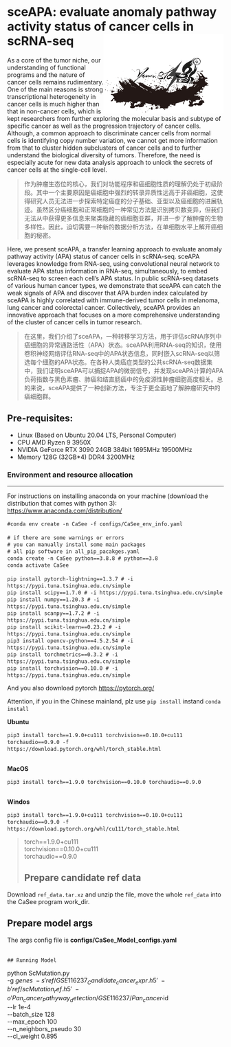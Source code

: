 # sceAPA: evaluate anomaly pathway activity status of cancer cells in scRNA-seq <img src="logo.jpeg" width="280px" align="right" />
As a core of the tumor niche, our understanding of functional programs and the nature of cancer cells remains rudimentary. One of the main reasons is strong transcriptional heterogeneity in cancer cells is much higher than that in non-cancer cells, which is kept researchers from further exploring the molecular basis and subtype of specific cancer as well as the progression trajectory of cancer cells. Although, a common approach to discriminate cancer cells from normal cells is identifying copy number variation, we cannot get more information from that to cluster hidden subclusters of cancer cells and to further understand the biological diversity of tumors. Therefore, the need is especially acute for new data analysis approach to unlock the secrets of cancer cells at the single-cell level.
> 作为肿瘤生态位的核心，我们对功能程序和癌细胞性质的理解仍处于初级阶段。其中一个主要原因是癌细胞中强烈的转录异质性远高于非癌细胞，这使得研究人员无法进一步探索特定癌症的分子基础、亚型以及癌细胞的进展轨迹。虽然区分癌细胞和正常细胞的一种常见方法是识别拷贝数变异，但我们无法从中获得更多信息来聚类隐藏的癌细胞亚群，并进一步了解肿瘤的生物多样性。因此，迫切需要一种新的数据分析方法，在单细胞水平上解开癌细胞的秘密。

Here, we present sceAPA, a transfer learning approach to evaluate anomaly pathway activity (APA) status of cancer cells in scRNA-seq. sceAPA leverages knowledge from RNA-seq, using convolutional neural network to evaluate APA status information in RNA-seq, simultaneously, to embed scRNA-seq to screen each cell’s APA status. In public scRNA-seq datasets of various human cancer types, we demonstrate that sceAPA can catch the weak signals of APA and discover that APA burden index calculated by sceAPA is highly correlated with immune-derived tumor cells in melanoma, lung cancer and colorectal cancer. Collectively, sceAPA provides an innovative approach that focuses on a more comprehensive understanding of the cluster of cancer cells in tumor research.
> 在这里，我们介绍了sceAPA，一种转移学习方法，用于评估scRNA序列中癌细胞的异常通路活性（APA）状态。sceAPA利用RNA-seq的知识，使用卷积神经网络评估RNA-seq中的APA状态信息，同时嵌入scRNA-seq以筛选每个细胞的APA状态。在各种人类癌症类型的公共scRNA-seq数据集中，我们证明sceAPA可以捕捉APA的微弱信号，并发现sceAPA计算的APA负荷指数与黑色素瘤、肺癌和结直肠癌中的免疫源性肿瘤细胞高度相关。总的来说，sceAPA提供了一种创新方法，专注于更全面地了解肿瘤研究中的癌细胞群。
## Pre-requisites:

- Linux (Based on Ubuntu 20.04 LTS, Personal Computer) 
- CPU AMD Ryzen 9 3950X
- NVIDIA GeForce RTX 3090 24GB 384bit 1695MHz 19500MHz 
- Memory 128G (32GB*4) DDR4 3200MHz

### Environment and resource allocation

---

For instructions on installing anaconda on your machine (download the distribution that comes with python 3):
https://www.anaconda.com/distribution/

```
#conda env create -n CaSee -f configs/CaSee_env_info.yaml

# if there are some warnings or errors 
# you can manually install some main packages
# all pip software in all_pip_pacakges.yaml
conda create -n CaSee python==3.8.8 # python==3.8
conda activate CaSee

pip install pytorch-lightning==1.3.7 # -i https://pypi.tuna.tsinghua.edu.cn/simple
pip install scipy==1.7.0 # -i https://pypi.tuna.tsinghua.edu.cn/simple
pip install numpy==1.20.3 # -i https://pypi.tuna.tsinghua.edu.cn/simple
pip install scanpy==1.7.2 # -i https://pypi.tuna.tsinghua.edu.cn/simple
pip install scikit-learn==0.23.2 # -i https://pypi.tuna.tsinghua.edu.cn/simple
pip3 install opencv-python==4.5.2.54 # -i https://pypi.tuna.tsinghua.edu.cn/simple
pip install torchmetrics==0.3.2 # -i https://pypi.tuna.tsinghua.edu.cn/simple
pip install torchvision==0.10.0 # -i https://pypi.tuna.tsinghua.edu.cn/simple

```

And you also download pytorch https://pytorch.org/ 

Attention, if you in the Chinese mainland, plz use `pip install` instand `conda install` 

**Ubuntu**

```
pip3 install torch==1.9.0+cu111 torchvision==0.10.0+cu111 torchaudio==0.9.0 -f https://download.pytorch.org/whl/torch_stable.html


```

**MacOS**

```
pip3 install torch==1.9.0 torchvision==0.10.0 torchaudio==0.9.0


```

**Windos**

```
pip3 install torch==1.9.0+cu111 torchvision==0.10.0+cu111 torchaudio==0.9.0 -f https://download.pytorch.org/whl/cu111/torch_stable.html
```
> torch==1.9.0+cu111  
> torchvision==0.10.0+cu111  
> torchaudio==0.9.0
> ## Prepare candidate ref data

Download `ref_data.tar.xz` and unzip the file, move the whole `ref_data` into the CaSee program work_dir.

## Prepare model args

The args config file is **configs/CaSee_Model_configs.yaml**

```

## Running Model

```
python ScMutation.py \
    -g $genes \
    -s 'ref/GSE116237_Candidate_cancer_expr.h5' \
    -b 'ref/scMutation_ref.h5' \
    -o 'Pan_cancer_Pathyway_detection/GSE116237/Pan_cancer_'$id \
    --lr 1e-4 \
    --batch_size 128 \
    --max_epoch 100 \
    --n_neighbors_pseudo 30 \
    --cl_weight 0.895
```
